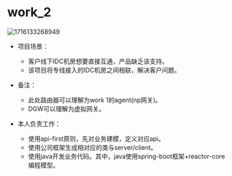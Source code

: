 # work_2

![1716133268949](https://github.com/nieting1997/work_2/assets/90097659/5c3b2bfd-7a60-4078-9b54-0116c9490908)

* 项目场景：
  * 客户线下IDC机房想要直接互通，产品缺乏该支持。
  * 该项目将专线接入的IDC机房之间相联，解决客户问题。  
* 备注：
  * 此处路由器可以理解为work 1的agent(np网关)。
  * DGW可以理解为虚拟网关。

* 本人负责工作：
  * 使用api-first原则，先对业务建模，定义对应api。
  * 使用公司框架生成相对应的类与server/client。
  * 使用java开发业务代码。其中，java使用spring-boot框架+reactor-core编程模型。
